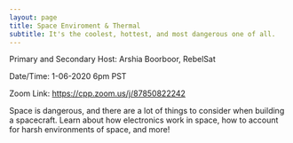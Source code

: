 ```yaml
---
layout: page
title: Space Enviroment & Thermal
subtitle: It's the coolest, hottest, and most dangerous one of all.
---
```


Primary and Secondary Host: Arshia Boorboor, RebelSat

Date/Time: 1-06-2020 6pm PST

Zoom Link: https://cpp.zoom.us/j/87850822242


Space is dangerous, and there are a lot of things to consider when building a spacecraft. Learn about how electronics work in space, how to account for harsh environments of space, and more!
